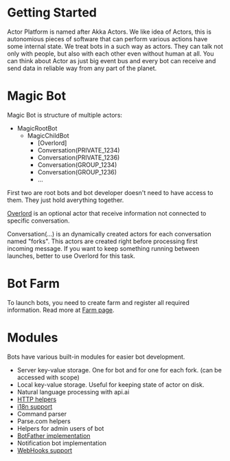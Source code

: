 # Getting Started

Actor Platform is named after Akka Actors. We like idea of Actors, this is autonomious pieces of software that can perform various actions have some internal state. We treat bots in a such way as actors. They can talk not only with people, but also with each other even without human at all. You can think about Actor as just big event bus and every bot can receive and send data in reliable way from any part of the planet.

# Magic Bot

Magic Bot is structure of multiple actors:

* MagicRootBot
  * MagicChildBot
    * [Overlord]
    * Conversation(PRIVATE_1234)
    * Conversation(PRIVATE_1236)
    * Conversation(GROUP_1234)
    * Conversation(GROUP_1236)
    * ...

First two are root bots and bot developer doesn't need to have access to them. They just hold averything together.

[Overlord](Overlord.md) is an optional actor that receive information not connected to specific conversation.

Conversation(...) is an dynamically created actors for each conversation named "forks". This actors are created right before processing first incoming message. If you want to keep something running between launches, better to use Overlord for this task.

# Bot Farm

To launch bots, you need to create farm and register all required information. Read more at [Farm page](Farm.md).

# Modules

Bots have various built-in modules for easier bot development.

* Server key-value storage. One for bot and for one for each fork. (can be accessed with scope)
* Local key-value storage. Useful for keeping state of actor on disk.
* Natural language processing with api.ai
* [HTTP helpers](api/HTTP.md)
* [i18n support](api/I18N.md)
* Command parser
* Parse.com helpers
* Helpers for admin users of bot
* [BotFather implementation](../actor-bots/src/main/java/im/actor/bots/embedded/BotFather.kt)
* Notification bot implementation
* [WebHooks support](api/WebHooks.md)
